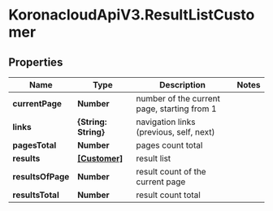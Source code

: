 # KoronacloudApiV3.ResultListCustomer

## Properties
Name | Type | Description | Notes
------------ | ------------- | ------------- | -------------
**currentPage** | **Number** | number of the current page, starting from 1 | 
**links** | **{String: String}** | navigation links (previous, self, next) | 
**pagesTotal** | **Number** | pages count total | 
**results** | [**[Customer]**](Customer.md) | result list | 
**resultsOfPage** | **Number** | result count of the current page | 
**resultsTotal** | **Number** | result count total | 


